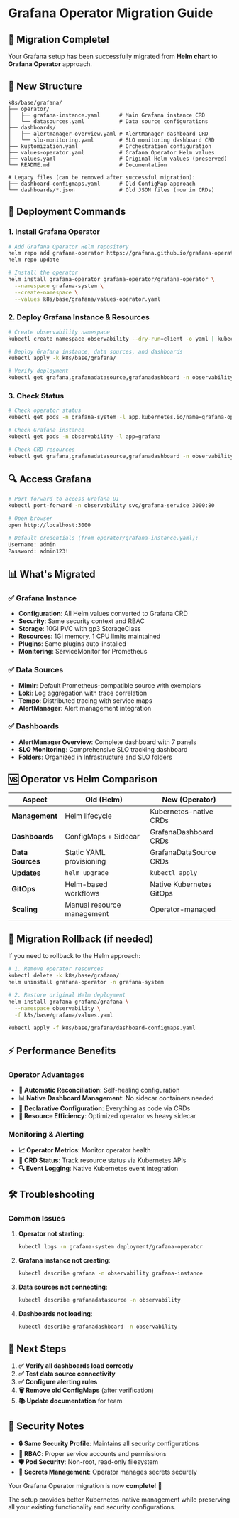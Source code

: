 # Grafana Operator Migration Guide

## 🚀 Migration Complete!

Your Grafana setup has been successfully migrated from **Helm chart** to **Grafana Operator** approach.

## 📁 New Structure

```
k8s/base/grafana/
├── operator/
│   ├── grafana-instance.yaml      # Main Grafana instance CRD
│   └── datasources.yaml           # Data source configurations
├── dashboards/
│   ├── alertmanager-overview.yaml # AlertManager dashboard CRD
│   └── slo-monitoring.yaml        # SLO monitoring dashboard CRD
├── kustomization.yaml             # Orchestration configuration
├── values-operator.yaml           # Grafana Operator Helm values
├── values.yaml                    # Original Helm values (preserved)
└── README.md                      # Documentation

# Legacy files (can be removed after successful migration):
├── dashboard-configmaps.yaml      # Old ConfigMap approach
└── dashboards/*.json              # Old JSON files (now in CRDs)
```

## 🔧 Deployment Commands

### 1. Install Grafana Operator

```bash
# Add Grafana Operator Helm repository
helm repo add grafana-operator https://grafana.github.io/grafana-operator
helm repo update

# Install the operator
helm install grafana-operator grafana-operator/grafana-operator \
  --namespace grafana-system \
  --create-namespace \
  --values k8s/base/grafana/values-operator.yaml
```

### 2. Deploy Grafana Instance & Resources

```bash
# Create observability namespace
kubectl create namespace observability --dry-run=client -o yaml | kubectl apply -f -

# Deploy Grafana instance, data sources, and dashboards
kubectl apply -k k8s/base/grafana/

# Verify deployment
kubectl get grafana,grafanadatasource,grafanadashboard -n observability
```

### 3. Check Status

```bash
# Check operator status
kubectl get pods -n grafana-system -l app.kubernetes.io/name=grafana-operator

# Check Grafana instance
kubectl get pods -n observability -l app=grafana

# Check CRD resources
kubectl get grafana,grafanadatasource,grafanadashboard -n observability -o wide
```

## 🔍 Access Grafana

```bash
# Port forward to access Grafana UI
kubectl port-forward -n observability svc/grafana-service 3000:80

# Open browser
open http://localhost:3000

# Default credentials (from operator/grafana-instance.yaml):
Username: admin
Password: admin123!
```

## 📊 What's Migrated

### ✅ **Grafana Instance**

- **Configuration**: All Helm values converted to Grafana CRD
- **Security**: Same security context and RBAC
- **Storage**: 10Gi PVC with gp3 StorageClass
- **Resources**: 1Gi memory, 1 CPU limits maintained
- **Plugins**: Same plugins auto-installed
- **Monitoring**: ServiceMonitor for Prometheus

### ✅ **Data Sources**

- **Mimir**: Default Prometheus-compatible source with exemplars
- **Loki**: Log aggregation with trace correlation
- **Tempo**: Distributed tracing with service maps
- **AlertManager**: Alert management integration

### ✅ **Dashboards**

- **AlertManager Overview**: Complete dashboard with 7 panels
- **SLO Monitoring**: Comprehensive SLO tracking dashboard
- **Folders**: Organized in Infrastructure and SLO folders

## 🆚 Operator vs Helm Comparison

| Aspect           | Old (Helm)                 | New (Operator)           |
| ---------------- | -------------------------- | ------------------------ |
| **Management**   | Helm lifecycle             | Kubernetes-native CRDs   |
| **Dashboards**   | ConfigMaps + Sidecar       | GrafanaDashboard CRDs    |
| **Data Sources** | Static YAML provisioning   | GrafanaDataSource CRDs   |
| **Updates**      | `helm upgrade`             | `kubectl apply`          |
| **GitOps**       | Helm-based workflows       | Native Kubernetes GitOps |
| **Scaling**      | Manual resource management | Operator-managed         |

## 🔄 Migration Rollback (if needed)

If you need to rollback to the Helm approach:

```bash
# 1. Remove operator resources
kubectl delete -k k8s/base/grafana/
helm uninstall grafana-operator -n grafana-system

# 2. Restore original Helm deployment
helm install grafana grafana/grafana \
  --namespace observability \
  -f k8s/base/grafana/values.yaml

kubectl apply -f k8s/base/grafana/dashboard-configmaps.yaml
```

## ⚡ Performance Benefits

### **Operator Advantages**

- **🔄 Automatic Reconciliation**: Self-healing configuration
- **📊 Native Dashboard Management**: No sidecar containers needed
- **🔧 Declarative Configuration**: Everything as code via CRDs
- **🎯 Resource Efficiency**: Optimized operator vs heavy sidecar

### **Monitoring & Alerting**

- **📈 Operator Metrics**: Monitor operator health
- **🚨 CRD Status**: Track resource status via Kubernetes APIs
- **🔍 Event Logging**: Native Kubernetes event integration

## 🛠️ Troubleshooting

### **Common Issues**

1. **Operator not starting**:

   ```bash
   kubectl logs -n grafana-system deployment/grafana-operator
   ```

2. **Grafana instance not creating**:

   ```bash
   kubectl describe grafana -n observability grafana-instance
   ```

3. **Data sources not connecting**:

   ```bash
   kubectl describe grafanadatasource -n observability
   ```

4. **Dashboards not loading**:
   ```bash
   kubectl describe grafanadashboard -n observability
   ```

## 🎯 Next Steps

1. **✅ Verify all dashboards load correctly**
2. **✅ Test data source connectivity**
3. **✅ Configure alerting rules**
4. **🗑️ Remove old ConfigMaps** (after verification)
5. **📚 Update documentation** for team

## 🔐 Security Notes

- **🔒 Same Security Profile**: Maintains all security configurations
- **👤 RBAC**: Proper service accounts and permissions
- **🛡️ Pod Security**: Non-root, read-only filesystem
- **🔑 Secrets Management**: Operator manages secrets securely

Your Grafana Operator migration is now **complete**! 🎉

The setup provides better Kubernetes-native management while preserving all your existing functionality and security configurations.
